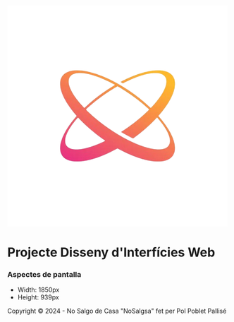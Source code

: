![logo](./img/logo.png)
# Projecte Disseny d'Interfícies Web

### Aspectes de pantalla
- Width: 1850px
- Height: 939px

Copyright &copy; 2024 - No Salgo de Casa "NoSalgsa" fet per Pol Poblet Pallisé